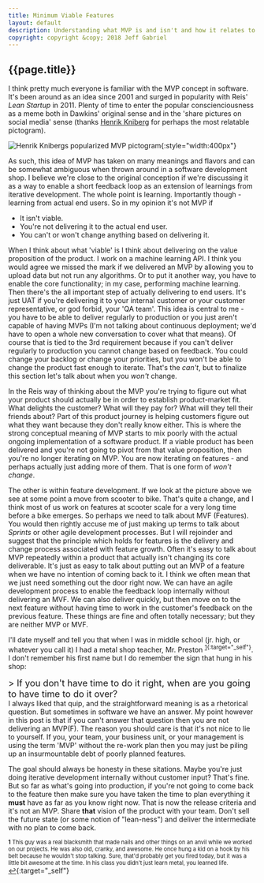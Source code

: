 ```yaml
---
title: Minimum Viable Features
layout: default
description: Understanding what MVP is and isn't and how it relates to feature growth.
copyright: copyright &copy; 2018 Jeff Gabriel
---
```

## {{page.title}}

I think pretty much everyone is familiar with the MVP concept in software. It's been around as an idea since 2001 and surged in popularity with Reis' *Lean Startup* in 2011. Plenty of time to enter the popular conscienciousness as a meme both in Dawkins' original sense and in the 'share pictures on social media' sense (thanks [Henrik Kniberg](https://twitter.com/henrikkniberg) for perhaps the most relatable pictogram).

![Henrik Knibergs popularized MVP pictogram](https://i.ytimg.com/vi/0P7nCmln7PM/hqdefault.jpg){:style="width:400px"}

As such, this idea of MVP has taken on many meanings and flavors and can be somewhat ambiguous when thrown around in a software development shop. I believe we're close to the original conception if we're discussing it as a way to enable a short feedback loop as an extension of learnings from iterative development. The whole point is learning. Importantly though - learning from actual end users. So in my opinion it's not MVP if

- It isn't viable.
- You're not delivering it to the actual end user.
- You can't or won't change anything based on delivering it.

When I think about what 'viable' is I think about delivering on the value proposition of the product. I work on a machine learning API. I think you would agree we missed the mark if we delivered an MVP by allowing you to upload data but not run any algorithms. Or to put it another way, you have to enable the core functionality; in my case, performing machine learning. Then there's the all important step of actually delivering to end users. It's just UAT if you're delivering it to your internal customer or your customer representative, or god forbid, your 'QA team'. This idea is central to me - you have to be able to deliver regularly to production or you just aren't capable of having MVPs (I'm not talking about continuous deployment; we'd have to open a whole new conversation to cover what that means). Of course that is tied to the 3rd requirement because if you can't deliver regularly to production you cannot change based on feedback. You could change your backlog or change your priorities, but you won't be able to change the product fast enough to iterate. That's the *can't*, but to finalize this section let's talk about when you *won't* change. 

In the Reis way of thinking about the MVP you're trying to figure out what your product should actually be in order to establish product-market fit. What delights the customer? What will they pay for? What will they tell their friends about? Part of this product journey is helping customers figure out what they want because they don't really know either. This is where the strong conceptual meaning of MVP starts to mix poorly with the actual ongoing implementation of a software product. If a viable product has been delivered and you're not going to pivot from that value proposition, then you're no longer iterating on MVP. You are now iterating on features - and perhaps actually just adding more of them. That is one form of *won't change*. 

The other is within feature development. If we look at the picture above we see at some point a move from scooter to bike. That's quite a change, and I think most of us work on features at scooter scale for a very long time before a bike emerges. So perhaps we need to talk about MVF (Features). You would then rightly accuse me of just making up terms to talk about *Sprints* or other agile development processes. But I will rejoinder and suggest that the principle which holds for features is the delivery and change process associated with feature growth. Often it's easy to talk about MVP repeatedly within a product that actually isn't changing its core deliverable. It's just as easy to talk about putting out an MVP of a feature when we have no intention of coming back to it. I think we often mean that we just need something out the door right now. We can have an agile development process to enable the feedback loop internally without delivering an MVF. We can also deliver quickly, but then move on to the next feature without having time to work in the customer's feedback on the previous feature. These things are fine and often totally necessary; but they are neither MVP or MVF.

I'll date myself and tell you that when I was in middle school (jr. high, or whatever you call it) I had a metal shop teacher, Mr. Preston <sup name="a1">[1](#f1){:target="_self"}</sup>. I don't remember his first name but I do remember the sign that hung in his shop:
<div style="font-size:1.3em"> 
> If you don't have time to do it right, when are you going to have time to do it over?
</div>
I always liked that quip, and the straightforward meaning is as a rhetorical question. But sometimes in software we have an answer. My point however in this post is that if you can't answer that question then you are not delivering an MVP(F). The reason you should care is that it's not nice to lie to yourself. If you, your team, your business unit, or your management is using the term 'MVP' without the re-work plan then you may just be piling up an insurmountable debt of poorly planned features.

The goal should always be honesty in these sitations. Maybe you're just doing iterative development internally without customer input? That's fine. But so far as what's going into production, if you're not going to come back to the feature then make sure you have taken the time to plan everything it **must** have as far as you know right now. That is now the release criteria and it's not an MVP. Share **that** vision of the product with your team. Don't sell the future state (or some notion of "lean-ness") and deliver the intermediate with no plan to come back.

<span style="font-size:.8em"><b id="f1">1</b> This guy was a real blacksmith that made nails and other things on an anvil while we worked on our projects. He was also old, cranky, and awesome. He once hung a kid on a hook by his belt because he wouldn't stop talking. Sure, that'd probably get you fired today, but it was a little bit awesome at the time. In his class you didn't just learn metal, you learned life.</span> [↩](#a1){:target="_self"}